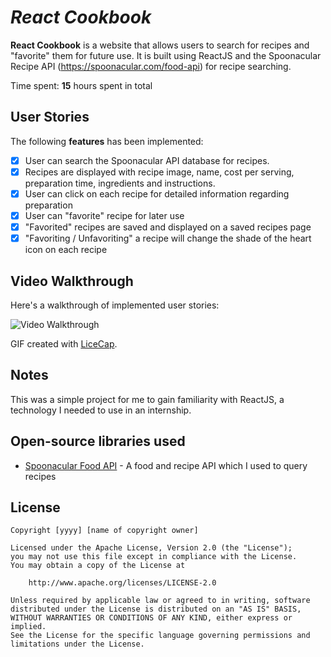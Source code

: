 # *React Cookbook*

**React Cookbook** is a website that allows users to search for recipes and "favorite" them for future use. It is built using ReactJS and the Spoonacular Recipe API (https://spoonacular.com/food-api) for recipe searching.

Time spent: **15** hours spent in total

## User Stories

The following **features** has been implemented:

- [X] User can search the Spoonacular API database for recipes.
- [X] Recipes are displayed with recipe image, name, cost per serving, preparation time, ingredients and instructions.
- [X] User can click on each recipe for detailed information regarding preparation 
- [X] User can "favorite" recipe for later use
- [X] "Favorited" recipes are saved and displayed on a saved recipes page
- [X] "Favoriting / Unfavoriting" a recipe will change the shade of the heart icon on each recipe

## Video Walkthrough

Here's a walkthrough of implemented user stories:

<img src='walkthrough_100121.gif' title='Video Walkthrough' width='' alt='Video Walkthrough' />

GIF created with [LiceCap](http://www.cockos.com/licecap/).

## Notes

This was a simple project for me to gain familiarity with ReactJS, a technology I needed to use in an internship.

## Open-source libraries used

- [Spoonacular Food API](https://spoonacular.com/food-api) - A food and recipe API which I used to query recipes

## License

    Copyright [yyyy] [name of copyright owner]

    Licensed under the Apache License, Version 2.0 (the "License");
    you may not use this file except in compliance with the License.
    You may obtain a copy of the License at

        http://www.apache.org/licenses/LICENSE-2.0

    Unless required by applicable law or agreed to in writing, software
    distributed under the License is distributed on an "AS IS" BASIS,
    WITHOUT WARRANTIES OR CONDITIONS OF ANY KIND, either express or implied.
    See the License for the specific language governing permissions and
    limitations under the License.
